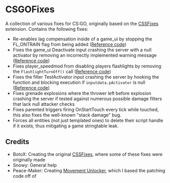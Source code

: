 # CSGOFixes
A collection of various fixes for CS:GO, originally based on the [CSSFixes](https://git.botox.bz/CSSZombieEscape/sm-ext-CSSFixes) extension. Contains the following fixes:

- Re-enables lag compensation inside of a game_ui by stopping the FL_ONTRAIN flag from being added ([Reference code](https://github.com/perilouswithadollarsign/cstrike15_src/blob/master/game/server/game_ui.cpp#L292))
- Fixes the game_ui Deactivate input crashing the server with a null activator by removing an incorrectly implemented warning message ([Reference code](https://github.com/perilouswithadollarsign/cstrike15_src/blob/master/game/server/game_ui.cpp#L173))
- Fixes player_speedmod from disabling players flashlights by removing the `FlashlightTurnOff()` call ([Reference code](https://github.com/perilouswithadollarsign/cstrike15_src/blob/master/game/server/player.cpp#L8165))
- Fixes the filter TestActivator input crashing the server by hooking the function and blocking execution if `inputdata.pActivator` is null ([Reference code](https://github.com/perilouswithadollarsign/cstrike15_src/blob/master/game/server/filters.cpp#L65))
- Fixes grenade explosions where the thrower left before explosion crashing the server if tested against numerous possible damage filters that lack null attacker checks
- Fixes parented triggers firing OnStartTouch every tick while touched, this also fixes the well-known "stack damage" bug.
- Forces all entities (not just templated ones) to delete their script handle if it exists, thus mitigating a game stringtable leak.

## Credits
- BotoX: Creating the original [CSSFixes](https://git.botox.bz/CSSZombieEscape/sm-ext-CSSFixes), where some of these fixes were originally made
- Snowy: General help
- Peace-Maker: Creating [Movement Unlocker](https://forums.alliedmods.net/showthread.php?t=255298), which I based the patching code off of